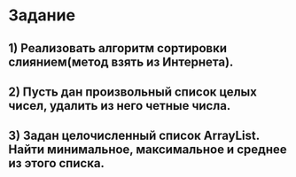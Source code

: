 # Задание

## 1) Реализовать алгоритм сортировки слиянием(метод взять из Интернета).

## 2) Пусть дан произвольный список целых чисел, удалить из него четные числа.

## 3) Задан целочисленный список ArrayList. Найти минимальное, максимальное и среднее из этого списка.
